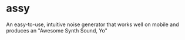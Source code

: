 # assy
An easy-to-use, intuitive noise generator that works well on mobile and produces an "Awesome Synth Sound, Yo"
